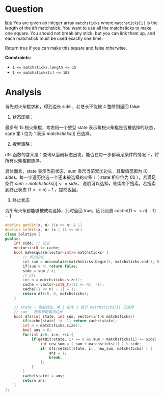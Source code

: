 # Question
[link](https://leetcode.cn/problems/matchsticks-to-square/)
You are given an integer array `matchsticks` where `matchsticks[i]` is the length of the $ith$ matchstick. You want to use all the matchsticks to make one square. You should not break any stick, but you can link them up, and each matchstick must be used exactly one time.

Return true if you can make this square and false otherwise.

**Constraints:**
-   `1 <= matchsticks.length <= 15`
-   `1 <= matchsticks[i] <= 108`

# Analysis
首先对火柴棍求和，得到边长 side ，若总长不能被 4 整除则返回 false

1. 状态压缩：

最多有 15 根火柴棍，考虑用一个整型 state 表示每根火柴棍是否被选择的状态，state 第 i 位为 1 表示 $matchsticks[i]$ 已选择。

2. 搜索策略：

dfs 函数的含义是：查询从当前状态出发，能否在每一步都满足条件的情况下，将所有火柴棍都选择。

具体而言，state 表示当前状态，sum 表示当前累加边长，其取值范围为 $[0, side)$。每一步遍历挑选一个还未被选择的火柴 i（ state 相应位为 00 ），若满足条件 $sum + matchsticks[i] <= side$， 说明可以选择，继续向下搜索。若搜索到终止状态 $(1 << n) - 1$ ，提前返回。

3. 终止状态

为所有火柴都能够被成功选择，此时返回 true，因此设置 $cache[(1 << n) - 1] = 1$

```cpp
#define getBit(x, n) ((x >> n) & 1)
#define setBit(x, n) (x | (1 << n))
class Solution {
public:
    int side; // 边长
    vector<int8_t> cache;  
    bool makesquare(vector<int>& matchsticks) {
        // 求出边长
        int sum = accumulate(matchsticks.begin(), matchsticks.end(), 0);
        if(sum % 4) return false;
        side = sum / 4;
        // dfs
        int n = matchsticks.size();
        cache = vector<int8_t>((1 << n), -1);
        cache[(1 << n) - 1] = 1;
        return dfs(0, 0, matchsticks);        
    }

    // state - 当前状态，第 i 位为 1 表示 matchsticks[i] 已选择
    // sum - 表示当前累加边长
    bool dfs(int state, int sum, vector<int>& matchsticks){
        if(cache[state] != -1) return cache[state];
        int n = matchsticks.size();
        bool ans = 0;
        for(int i=0; i<n; ++i){
            if(getBit(state, i) == 0 && sum + matchsticks[i] <= side) { 
                int new_sum = ( sum + matchsticks[i] ) % side;
                if( dfs(setBit(state, i), new_sum, matchsticks) ) {
                    ans = 1;
                    break;
                };
            }
        }
        cache[state] = ans;
        return ans;
    }
};
```